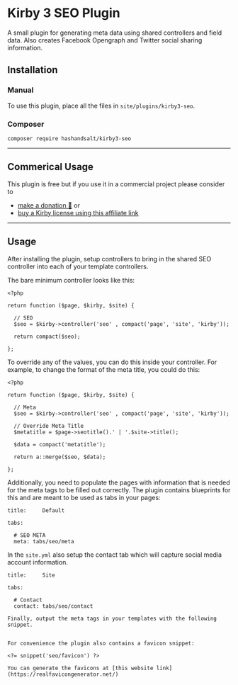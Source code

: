 # Kirby 3 SEO Plugin

A small plugin for generating meta data using shared controllers and field data. Also creates Facebook Opengraph and Twitter social sharing information.

## Installation

### Manual

To use this plugin, place all the files in `site/plugins/kirby3-seo`.

### Composer

```
composer require hashandsalt/kirby3-seo
```
****

## Commerical Usage

This plugin is free but if you use it in a commercial project please consider to
- [make a donation 🍻](https://paypal.me/hashandsalt?locale.x=en_GB) or
- [buy a Kirby license using this affiliate link](https://a.paddle.com/v2/click/1129/36141?link=1170)

****

## Usage

After installing the plugin, setup controllers to bring in the shared SEO controller into each of your template
controllers.

The bare minimum controller looks like this:

```
<?php

return function ($page, $kirby, $site) {

  // SEO
  $seo = $kirby->controller('seo' , compact('page', 'site', 'kirby'));

  return compact($seo);

};
```

To override any of the values, you can do this inside your controller. For example, to change the format of the meta title, you could do this:

```
<?php

return function ($page, $kirby, $site) {

  // Meta
  $seo = $kirby->controller('seo' , compact('page', 'site', 'kirby'));

  // Override Meta Title
  $metatitle = $page->seotitle().' | '.$site->title();

  $data = compact('metatitle');

  return a::merge($seo, $data);

};

```

Additionally, you need to populate the pages with information that is needed for the meta tags to be filled out correctly. The plugin contains blueprints for this and are meant to be used as tabs in your pages:

```
title:     Default

tabs:

  # SEO META
  meta: tabs/seo/meta

```

In the `site.yml` also setup the contact tab which will capture social media account information.

```
title:     Site

tabs:

  # Contact
  contact: tabs/seo/contact

Finally, output the meta tags in your templates with the following snippet.

```
<?= snippet('seo/meta') ?>
```

For convenience the plugin also contains a favicon snippet:

<?= snippet('seo/favicon') ?>

You can generate the favicons at [this website link](https://realfavicongenerator.net/)
